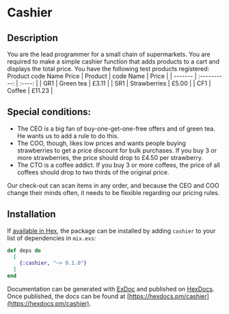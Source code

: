 # Cashier

## Description

You are the lead programmer for a small chain of supermarkets. You are required to make a simple
cashier function that adds products to a cart and displays the total price.
You have the following test products registered:
Product code Name Price
| Product |  code Name   | Price  |
| ------- | :----------: | :----: |
| GR1     |  Green tea   | £3.11  |
| SR1     | Strawberries | £5.00  |
| CF1     |    Coffee    | £11.23 |

## Special conditions:

- The CEO is a big fan of buy-one-get-one-free offers and of green tea. He wants us to add a
rule to do this.
- The COO, though, likes low prices and wants people buying strawberries to get a price
discount for bulk purchases. If you buy 3 or more strawberries, the price should drop to £4.50
per strawberry.
- The CTO is a coffee addict. If you buy 3 or more coffees, the price of all coffees should drop
to two thirds of the original price.

Our check-out can scan items in any order, and because the CEO and COO change their minds often,
it needs to be flexible regarding our pricing rules.

## Installation

If [available in Hex](https://hex.pm/docs/publish), the package can be installed
by adding `cashier` to your list of dependencies in `mix.exs`:

```elixir
def deps do
  [
    {:cashier, "~> 0.1.0"}
  ]
end
```

Documentation can be generated with [ExDoc](https://github.com/elixir-lang/ex_doc)
and published on [HexDocs](https://hexdocs.pm). Once published, the docs can
be found at [https://hexdocs.pm/cashier](https://hexdocs.pm/cashier).


